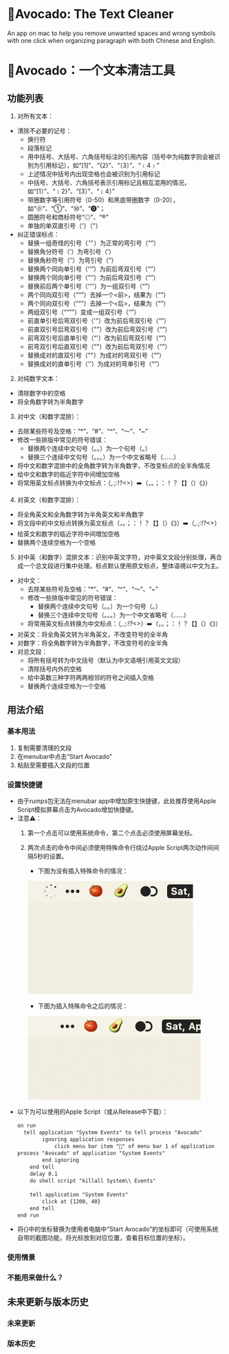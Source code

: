 # 🥑Avocado: The Text Cleaner
An app on mac to help you remove unwanted spaces and wrong symbols with one click when organizing paragraph with both Chinese and English.

# 🥑Avocado：一个文本清洁工具
## 功能列表
1. 对所有文本：
  - 清除不必要的记号：
    - 换行符
    - 段落标记
    - 用中括号、大括号、六角括号标注的引用内容（括号中为纯数字则会被识别为引用标记），如“[1]”、“{2}”、“〔3〕”、“﹝4﹞”
    - 上述情况中括号内出现空格也会被识别为引用标记
    - 中括号、大括号、六角括号表示引用标记且相互混用的情况，如“[1〕”、“﹝2}”、“[3〕”、“﹝4〕”
    - 带圈数字等引用符号（0-50）和黑底带圈数字（0-20），如“🄋”、“①”、“㊿”、“⓿”；
    - 圆圈符号和商标符号“◎”、“®”
    - 单独的单双直引号（'）（"）
  - 纠正错误标点：
    - 替换一组奇怪的引号（〝〞）为正常的弯引号（“”）
    - 替换角分符号（′）为弯引号（’）
    - 替换角秒符号（″）为弯引号（”）
    - 替换两个同向单引号（‘‘”）为前后弯双引号（“”）
    - 替换两个同向单引号（“’’）为前后弯双引号（“”）
    - 替换前后两个单引号（‘‘’’）为一组双引号（“”）
    - 两个同向双引号（““”）去掉一个<前>，结果为（“”）
    - 两个同向双引号（“””）去掉一个<后>，结果为（“”）
    - 两组双引号（““””）变成一组双引号（“”）
    - 前直单引号后弯双引号（'”）改为前后弯双引号（“”）
    - 前直双引号后弯双引号（"”）改为前后弯双引号（“”）
    - 前弯双引号后直单引号（“'）改为前后弯双引号（“”）
    - 前弯双引号后直双引号（“"）改为前后弯双引号（“”）
    - 替换成对的直双引号（""）为成对的弯双引号（“”）
    - 替换成对的直单引号（''）为成对的弯单引号（“”）
2. 对纯数字文本：
  - 清除数字中的空格
  - 将全角数字转为半角数字
3. 对中文（和数字混排）：
  - 去除某些符号及空格：“*”、“#”、“^”、“～”、“~”
  - 修改一些排版中常见的符号错误：
    - 替换两个连续中文句号（。。）为一个句号（。）
    - 替换三个连续中文句号（。。。）为一个中文省略号（……）
  - 将中文和数字混排中的全角数字转为半角数字，不改变标点的全半角情况
  - 给中文和数字的临近字符中间增加空格
  - 将常用英文标点转换为中文标点：（,.;:!?[]()<>）➡️（，。；：！？【】（）《》）
4. 对英文（和数字混排）：
  - 将全角英文和全角数字转为半角英文和半角数字
  - 将文段中的中文标点转换为英文标点（，。；：！？【】（）《》）➡️（,.;:!?[]()<>）
  - 给英文和数字的临近字符中间增加空格
  - 替换两个连续空格为一个空格
5. 对中英（和数字）混排文本：识别中英文字符，对中英文文段分别处理，再合成一个总文段进行集中处理。标点默认使用原文标点，整体语境以中文为主。
  - 对中文：
    - 去除某些符号及空格：“*”、“#”、“^”、“～”、“~”
    - 修改一些排版中常见的符号错误：
      - 替换两个连续中文句号（。。）为一个句号（。）
      - 替换三个连续中文句号（。。。）为一个中文省略号（……）
    - 将常用英文标点转换为中文标点：（,.;:!?[]()<>）➡️（，。；：！？【】（）《》）
  - 对英文：将全角英文转为半角英文，不改变符号的全半角
  - 对数字：将全角数字转为半角数字，不改变符号的全半角
  - 对总文段：
    - 将所有括号转为中文括号（默认为中文语境引用英文文段）
    - 清除括号内外的空格
    - 给中英数三种字符两两相邻的符号之间插入空格
    - 替换两个连续空格为一个空格
## 用法介绍
### 基本用法
1. 复制需要清理的文段
2. 在menubar中点击“Start Avocado”
3. 粘贴至需要插入文段的位置
### 设置快捷键
- 由于rumps包无法在menubar app中增加原生快捷键，此处推荐使用Apple Script模拟屏幕点击为Avocado增加快捷键。
- 注意⚠️：
  1. 第一个点击可以使用系统命令，第二个点击必须使用屏幕坐标。
  2. 两次点击的命令中间必须使用特殊命令行绕过Apple Script两次动作间间隔5秒的设置。
     - 下图为没有插入特殊命令的情况：
     
     ![avatar](https://raw.githubusercontent.com/Ryan-the-hito/Avocado/main/image/CleanShot%202022-04-16%20at%2002.51.10.gif)
  
     - 下图为插入特殊命令之后的情况：
  
     ![avatar](https://raw.githubusercontent.com/Ryan-the-hito/Avocado/main/image/CleanShot%202022-04-16%20at%2003.06.21.gif)
- 以下为可以使用的Apple Script（或从Release中下载）：
  ```applescript
  on run
  	tell application "System Events" to tell process "Avocado"
		  ignoring application responses
			  click menu bar item "🥑" of menu bar 1 of application process "Avocado" of application "System Events"
		  end ignoring
	  end tell
	  delay 0.1
	  do shell script "killall System\\ Events"
	
	  tell application "System Events"
		  click at {1200, 40}
	  end tell
  end run
  ```
- 将{}中的坐标替换为使用者电脑中“Start Avocado”的坐标即可（可使用系统自带的截图功能，将光标放到对应位置，查看目标位置的坐标）。
### 使用情景

### 不能用来做什么？
## 未来更新与版本历史
### 未来更新
### 版本历史
